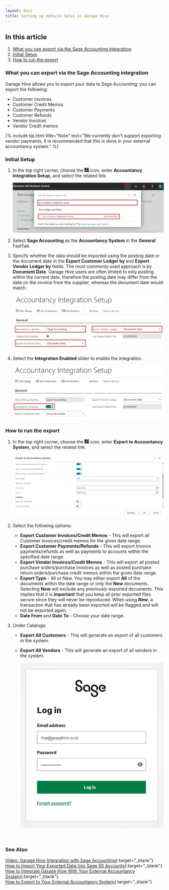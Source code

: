 ```yaml
---
layout: docs
title: Setting up Vehicle Sales in Garage Hive
---
```


## In this article
1. [What you can export via the Sage Accounting integration](#what-you-can-export-via-the-sage-accounting-integration)
2. [Initial Setup](#initial-setup)
3. [How to run the export](#how-to-run-the-export)


### What you can export via the Sage Accounting integration

Garage Hive allows you to export your data to Sage Accounting; you can export the following:

* Customer Invoices
* Customer Credit Memos
* Customer Payments
* Customer Refunds
* Vendor Invoices
* Vendor Credit memos

{% include tip.html title="Note" text="We currently don't support exporting vendor payments, it is recommended that this is done in your external accountancy system." %}

### Initial Setup
1. In the top right corner, choose the ![](media/search_icon.png) icon, enter **Accountancy Integration Setup**, and select the related link.

   ![](media/garagehive-sage-accounting-setup1.png)

1. Select **Sage Accounting** as the **Accountancy System** in the **General** FastTab.
1. Specify whether the data should be exported using the posting date or the document date in the **Export Customer Ledger by** and **Export Vendor Ledger by** fields. The most commonly used approach is by **Document Date**. Garage Hive users are often limited to only posting within the current date, therefore the posting date may differ from the date on the invoice from the supplier, whereas the document date would match.

   ![](media/garagehive-sage-accounting-setup2.png)

1. Select the **Integration Enabled** slider to enable the integration.

   ![](media/garagehive-sage-accounting-setup3.png)

### How to run the export 
1. In the top right corner, choose the ![](media/search_icon.png) icon, enter **Export to Accountancy System**, and select the related link.

    ![](media/garagehive-sage-accounting-setup4.png)

2. Select the following options:
   * **Export Customer Invoices/Credit Memos** - This will export all Customer invoices/credit memos for the given date range. 
   * **Export Customer Payments/Refunds** - This will export Invoice payments/refunds as well as payments to accounts within the specified date range.
   * **Export Vendor Invoices/Credit Memos** - This will export all posted purchase orders/purchase invoices as well as posted purchase return orders/purchase credit memos within the given date range.
   * **Export Type** - All or New. You may either export **All** of the documents within the date range or only the **New** documents. Selecting **New** will exclude any previously exported documents. This implies that it is **important** that you keep all prior exported files secure since they will never be reproduced. When using **New**, a transaction that has already been exported will be flagged and will not be exported again.
   * **Date From** and **Date To** - Choose your date range.

3. Under Catalogs:
   * **Export All Customers** - This will generate an export of all customers in the system.
   * **Export All Vendors** - This will generate an export of all vendors in the system.

     ![](media/garagehive-sage-accounting-setup5.png)


<br>

### **See Also**

[Video: Garage Hive Integration with Sage Accounting](https://www.youtube.com/watch?v=-UMuQjqTgmQ){:target="_blank"} \
[How to Import Your Exported Data Into Sage 50 Accounts](garagehive-import-exported-data-to-sage-50-accounts.html){:target="_blank"}
[How to Integrate Garage Hive With Your External Accountancy System](garagehive-external-accountancy-integration.html){:target="_blank"} \
[How to Export to Your External Accountancy System](garagehive-finance-accountancy-export.html){:target="_blank"}

